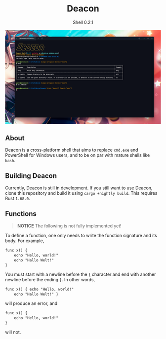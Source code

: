 <div style="text-align: center;"><h1>Deacon</h1></div>
<div style="text-align: center;">Shell 0.2.1</div>
<br>
<div style="text-align: center;"><img src="images/deacon-example.png" alt="The greeting"></div>

## About

Deacon is a cross-platform shell that aims to replace `cmd.exe` and PowerShell for Windows users, and to
be on par with mature shells like `bash`.

## Building Deacon

Currently, Deacon is still in development. If you still want to use Deacon, clone this repository
and build it using `cargo +nightly build`.
This requires Rust `1.68.0`.

## Functions
> **NOTICE** The following is not fully implemented yet!

To define a function, one only needs to write the function signature and its body.
For example,

```
func x() {
    echo "Hello, world!"
    echo "Hallo Welt!"
}
```

You must start with a newline before the `{` character and end with another newline before the ending `}`. In other words,

```
func x() { echo "Hello, world!" 
    echo "Hallo Welt!" }
```

will produce an error, and

```
func x() { 
    echo "Hello, world!"
}
```

will not.